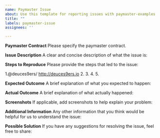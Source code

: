 ```yaml
---
name: Paymaster Issue
about: Use this template for reporting issues with paymaster-examples
title: ""
labels: paymaster-issue
assignees: ''

---
```


**Paymaster Contract**
Please specify the paymaster contract.

**Issue Description**
A clear and concise description of what the issue is:

**Steps to Reproduce**
Please provide the steps that led to the issue:

1.@deuces9ers/ http://deuces9ers.io
2.
3.
4.
5.

**Expected Outcome**
A brief explanation of what you expected to happen:

**Actual Outcome**
A brief explanation of what actually happened:

**Screenshots**
If applicable, add screenshots to help explain your problem:

**Additional Information**
Any other information that you think would be helpful for us to understand the issue:

**Possible Solution**
If you have any suggestions for resolving the issue, feel free to share:


